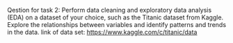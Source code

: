 Qestion for task 2: Perform data cleaning and exploratory data analysis (EDA) on a dataset of your choice, such as the Titanic dataset from Kaggle. Explore the relationships between variables and identify patterns and trends in the data.
link of data set: https://www.kaggle.com/c/titanic/data
